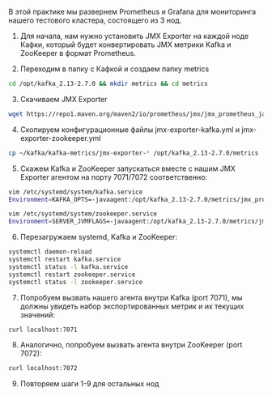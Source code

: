 В этой практике мы развернем Prometheus и Grafana для мониторинга нашего тестового кластера, состоящего из 3 нод.

1. Для начала, нам нужно установить JMX Exporter на каждой ноде Кафки, который будет конвертировать JMX метрики Kafka и ZooKeeper в формат Prometheus.

2. Переходим в папку с Кафкой и создаем папку metrics
```bash
cd /opt/kafka_2.13-2.7.0 && mkdir metrics && cd metrics
```
3. Скачиваем JMX Exporter
```bash
wget https://repo1.maven.org/maven2/io/prometheus/jmx/jmx_prometheus_javaagent/0.15.0/jmx_prometheus_javaagent-0.15.0.jar
```
4. Скопируем конфигурационные файлы jmx-exporter-kafka.yml и jmx-exporter-zookeeper.yml
```bash
cp ~/kafka/kafka-metrics/jmx-exporter-* /opt/kafka_2.13-2.7.0/metrics
```
5. Скажем Kafka и ZooKeeper запускаться вместе с нашим JMX Exporter агентом на порту 7071/7072 соответственно:
```bash
vim /etc/systemd/system/kafka.service
Environment=KAFKA_OPTS=-javaagent:/opt/kafka_2.13-2.7.0/metrics/jmx_prometheus_javaagent-0.15.0.jar=7071:/opt/kafka_2.13-2.7.0/metrics/jmx-exporter-kafka.yml

vim /etc/systemd/system/zookeeper.service
Environment=SERVER_JVMFLAGS=-javaagent:/opt/kafka_2.13-2.7.0/metrics/jmx_prometheus_javaagent-0.15.0.jar=7072:/opt/kafka_2.13-2.7.0/metrics/jmx-exporter-zookeeper.yml
```
6. Перезагружаем systemd, Kafka и ZooKeeper:
```bash
systemctl daemon-reload
systemctl restart kafka.service 
systemctl status -l kafka.service
systemctl restart zookeeper.service
systemctl status -l zookeeper.service
```
7. Попробуем вызвать нашего агента внутри Kafka (port 7071), мы должны увидеть набор экспортированных метрик и их текущих значений:
```bash
curl localhost:7071
```
8. Аналогично, попробуем вызвать агента внутри ZooKeeper (port 7072):
```bash
curl localhost:7072
```
9. Повторяем шаги 1-9 для остальных нод
